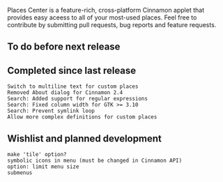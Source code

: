 Places Center is a feature-rich, cross-platform Cinnamon applet that provides easy aceess to all of your most-used places. Feel free to contribute by submitting pull requests, bug reports and feature requests.

To do before next release
-------------------------

Completed since last release
----------------------------
    Switch to multiline text for custom places
    Removed About dialog for Cinnamon 2.4
    Search: Added support for regular expressions
    Search: Fixed column width for GTK >= 3.10
    Search: Prevent symlink loop
    Allow more complex definitions for custom places

Wishlist and planned development
--------------------------------
    make 'tile' option?
    symbolic icons in menu (must be changed in Cinnamon API)
    option: limit menu size
    submenus
